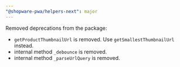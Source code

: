 ```yaml
---
"@shopware-pwa/helpers-next": major
---
```


Removed deprecations from the package:

- `getProductThumbnailUrl` is removed. Use `getSmallestThumbnailUrl` instead.
- internal method `_debounce` is removed.
- internal method `_parseUrlQuery` is removed.
